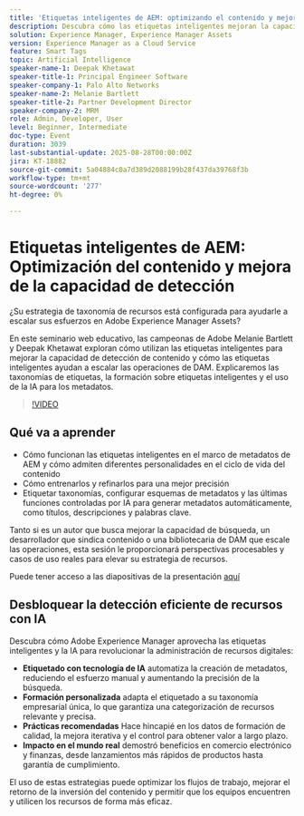 ```yaml
---
title: 'Etiquetas inteligentes de AEM: optimizando el contenido y mejorando la capacidad de detección'
description: Descubra cómo las etiquetas inteligentes mejoran la capacidad de detección de contenido, los metadatos y la escalabilidad de DAM con estrategias de etiquetado impulsadas por IA en este seminario web de AEM.
solution: Experience Manager, Experience Manager Assets
version: Experience Manager as a Cloud Service
feature: Smart Tags
topic: Artificial Intelligence
speaker-name-1: Deepak Khetawat
speaker-title-1: Principal Engineer Software
speaker-company-1: Palo Alto Networks
speaker-name-2: Melanie Bartlett
speaker-title-2: Partner Development Director
speaker-company-2: MRM
role: Admin, Developer, User
level: Beginner, Intermediate
doc-type: Event
duration: 3039
last-substantial-update: 2025-08-28T00:00:00Z
jira: KT-18882
source-git-commit: 5a04884c0a7d389d2088199b28f437da39768f3b
workflow-type: tm+mt
source-wordcount: '277'
ht-degree: 0%

---
```



# Etiquetas inteligentes de AEM: Optimización del contenido y mejora de la capacidad de detección

¿Su estrategia de taxonomía de recursos está configurada para ayudarle a escalar sus esfuerzos en Adobe Experience Manager Assets?

En este seminario web educativo, las campeonas de Adobe Melanie Bartlett y Deepak Khetawat exploran cómo utilizan las etiquetas inteligentes para mejorar la capacidad de detección de contenido y cómo las etiquetas inteligentes ayudan a escalar las operaciones de DAM. Explicaremos las taxonomías de etiquetas, la formación sobre etiquetas inteligentes y el uso de la IA para los metadatos.

>[!VIDEO](https://video.tv.adobe.com/v/3471511/?learn=on&enablevpops)

## Qué va a aprender

* Cómo funcionan las etiquetas inteligentes en el marco de metadatos de AEM y cómo admiten diferentes personalidades en el ciclo de vida del contenido
* Cómo entrenarlos y refinarlos para una mejor precisión
* Etiquetar taxonomías, configurar esquemas de metadatos y las últimas funciones controladas por IA para generar metadatos automáticamente, como títulos, descripciones y palabras clave.

Tanto si es un autor que busca mejorar la capacidad de búsqueda, un desarrollador que sindica contenido o una bibliotecaria de DAM que escale las operaciones, esta sesión le proporcionará perspectivas procesables y casos de uso reales para elevar su estrategia de recursos.

Puede tener acceso a las diapositivas de la presentación [aquí](../../assets/experience-manager/aug2025/2025-08-28-Adobe-Smart-Tags-Champions-webinar_FINALCOPY.pdf)

## Desbloquear la detección eficiente de recursos con IA

Descubra cómo Adobe Experience Manager aprovecha las etiquetas inteligentes y la IA para revolucionar la administración de recursos digitales:

* **Etiquetado con tecnología de IA** automatiza la creación de metadatos, reduciendo el esfuerzo manual y aumentando la precisión de la búsqueda.
* **Formación personalizada** adapta el etiquetado a su taxonomía empresarial única, lo que garantiza una categorización de recursos relevante y precisa.
* **Prácticas recomendadas** Hace hincapié en los datos de formación de calidad, la mejora iterativa y el control para obtener valor a largo plazo.
* **Impacto en el mundo real** demostró beneficios en comercio electrónico y finanzas, desde lanzamientos más rápidos de productos hasta garantía de cumplimiento.

El uso de estas estrategias puede optimizar los flujos de trabajo, mejorar el retorno de la inversión del contenido y permitir que los equipos encuentren y utilicen los recursos de forma más eficaz.